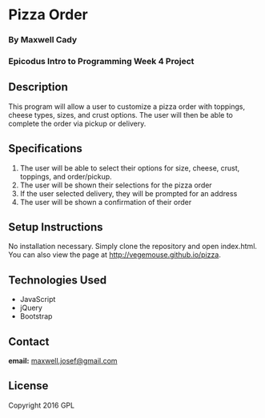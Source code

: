 # Pizza Order

### By Maxwell Cady

### Epicodus Intro to Programming Week 4 Project

## Description
This program will allow a user to customize a pizza order with toppings, cheese types, sizes, and crust options. The user will then be able to complete the order via pickup or delivery.

## Specifications

1. The user will be able to select their options for size, cheese, crust, toppings, and order/pickup.
2. The user will be shown their selections for the pizza order
3. If the user selected delivery, they will be prompted for an address
4. The user will be shown a confirmation of their order

## Setup Instructions
No installation necessary. Simply clone the repository and open index.html. You can also view the page at http://vegemouse.github.io/pizza.

## Technologies Used
* JavaScript
* jQuery
* Bootstrap

## Contact
**email:** maxwell.josef@gmail.com

## License
Copyright 2016 GPL
